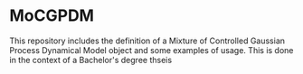 # MoCGPDM
 This repository includes the definition of a Mixture of Controlled Gaussian Process Dynamical Model object and some examples of usage. This is done in the context of a Bachelor's degree thseis
